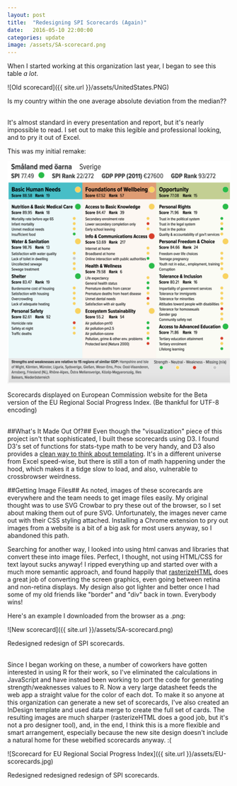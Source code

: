 ```yaml
---
layout: post
title:  "Redesigning SPI Scorecards (Again)"
date:   2016-05-10 22:00:00
categories: update
image: /assets/SA-scorecard.png
---
```


When I started working at this organization last year, I began to see this table *a lot*. 

![Old scorecard]({{ site.url }}/assets/UnitedStates.PNG)
<figcaption>Is my country within the one average absolute deviation from the median??</figcaption>
<br />

It's almost standard in every presentation and report, but it's nearly impossible to read. I set out to make this legible and professional looking, and to pry it out of Excel.

This was my initial remake:

[![Screenshot of scorecard](/assets/scorecard.png)](http://ec.europa.eu/regional_policy/en/information/maps/social_progress)
<figcaption>Scorecards displayed on European Commission website for the Beta version of the EU Regional Social Progress Index. (Be thankful for UTF-8 encoding)</figcaption>

<br>

##What's It Made Out Of?##
Even though the "visualization" piece of this project isn't that sophisticated, I built these scorecards using D3. I found D3's set of functions for stats-type math to be very handy, and D3 also provides a [clean way to think about templating](http://www.macwright.org/2013/07/07/d3-for-html.html). It's in a different universe from Excel speed-wise, but there is still a ton of math happening under the hood, which makes it a tidge slow to load, and also, vulnerable to crossbrowser weirdness.

##Getting Image Files##
As noted, images of these scorecards are everywhere and the team needs to get image files easily. My original thought was to use SVG Crowbar to pry these out of the browser, so I set about making them out of pure SVG. Unfortunately, the images never came out with their CSS styling attached. Installing a Chrome extension to pry out images from a website is a bit of a big ask for most users anyway, so I abandoned this path.

Searching for another way, I looked into using html canvas and libraries that convert these into image files. Perfect, I thought, not using HTML/CSS for text layout sucks anyway! I ripped everything up and started over with a much more semantic approach, and found happily that [rasterizeHTML](http://cburgmer.github.io/rasterizeHTML.js/) does a great job of converting the screen graphics, even going between retina and non-retina displays. My design also got lighter and better once I had some of my old friends like "border" and "div" back in town. Everybody wins!

Here's an example I downloaded from the browser as a .png:

![New scorecard]({{ site.url }}/assets/SA-scorecard.png)
<figcaption>Redesigned redesign of SPI scorecards.</figcaption>

<br>

Since I began working on these, a number of coworkers have gotten interested in using R for their work, so I've eliminated the calculations in JavaScript and have instead been working to port the code for generating strength/weaknesses values to R. Now a very large datasheet feeds the web app a straight value for the color of each dot. To make it so anyone at this organization can generate a new set of scorecards, I've also created an InDesign template and used data merge to create the full set of cards. The resulting images are much sharper (rasterizeHTML does a good job, but it's not a pro designer tool), and, in the end, I think this is a more flexible and smart arrangement, especially because the new site design doesn't include a natural home for these webified scorecards anyway. :(

![Scorecard for EU Regional Social Progress Index]({{ site.url }}/assets/EU-scorecards.jpg)
<figcaption>Redesigned redesigned redesign of SPI scorecards.</figcaption>
